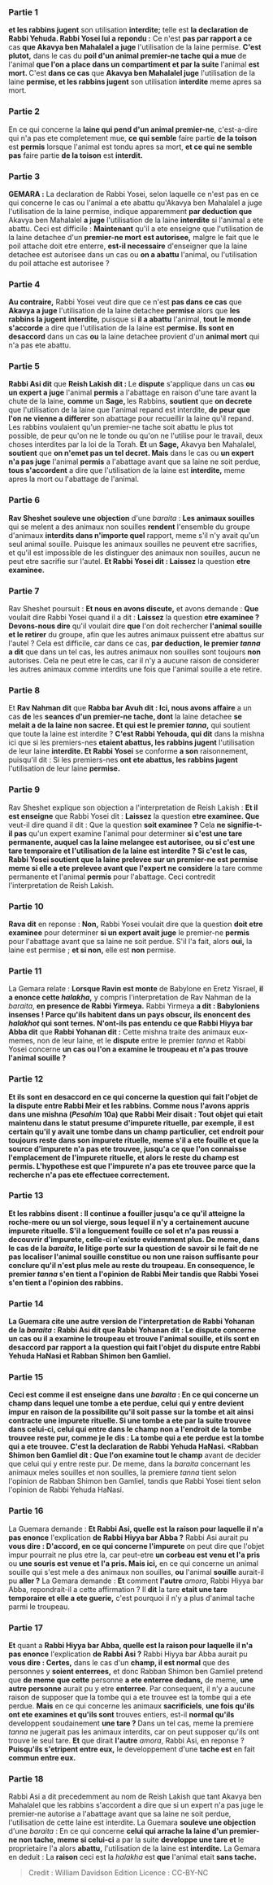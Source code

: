 
### Partie 1
<b>et les rabbins jugent</b> son utilisation <b>interdite;</b> telle est <b>la declaration de Rabbi Yehuda. Rabbi Yosei lui a repondu :</b> Ce n'est <b>pas par rapport a ce</b> cas <b>que Akavya ben Mahalalel a juge</b> l'utilisation de la laine permise. <b>C'est plutot,</b> dans le cas du <b>poil d'un animal premier-ne tache</b> <b>qui a mue</b> de l'animal <b>que l'on a place dans un compartiment et par la suite</b> l'animal <b>est mort. </b> C'est <b>dans ce cas</b> que <b>Akavya ben Mahalalel juge</b> l'utilisation de la laine <b>permise, et les rabbins jugent</b> son utilisation <b>interdite</b> meme apres sa mort.

### Partie 2
En ce qui concerne la <b>laine qui pend d'un animal premier-ne</b>, c'est-a-dire qui n'a pas ete completement mue, <b>ce qui semble</b> faire partie <b>de la toison</b> est <b>permis</b> lorsque l'animal est tondu apres sa mort, <b>et ce qui ne semble pas</b> faire partie <b>de la toison</b> est <b>interdit.</b>

### Partie 3
<strong>GEMARA :</strong> La declaration de Rabbi Yosei, selon laquelle ce n'est pas en ce qui concerne le cas ou l'animal a ete abattu qu'Akavya ben Mahalalel a juge l'utilisation de la laine permise, indique apparemment <b>par deduction que</b> Akavya ben Mahalalel <b>a juge</b> l'utilisation de la laine <b>interdite</b> si l'animal a ete abattu. Ceci est difficile : <b>Maintenant</b> qu'il a ete enseigne que l'utilisation de la laine detachee d'un <b>premier-ne mort</b> <b>est autorisee,</b> malgre le fait que le poil attache doit etre enterre, <b>est-il necessaire</b> d'enseigner que la laine detachee est autorisee dans un cas ou <b>on a abattu</b> l'animal, ou l'utilisation du poil attache est autorisee ?

### Partie 4
<b>Au contraire,</b> Rabbi Yosei veut dire que ce n'est <b>pas dans ce cas</b> que <b>Akavya a juge</b> l'utilisation de la laine detachee <b>permise</b> alors que <b>les rabbins la jugent</b> <b>interdite,</b> puisque si <b>il a abattu</b> l'animal, <b>tout le monde s'accorde</b> a dire que l'utilisation de la laine est <b>permise. Ils sont en desaccord</b> dans un cas <b>ou</b> la laine detachee provient d'un <b>animal mort</b> qui n'a pas ete abattu.

### Partie 5
<b>Rabbi Asi dit</b> que <b>Reish Lakish dit : </b> Le <b>dispute</b> s'applique dans un cas <b>ou un expert a juge</b> l'animal <b>permis</b> a l'abattage en raison d'une tare avant la chute de la laine, <b>comme</b> un <b>Sage, </b> les Rabbins, <b>soutient</b> que <b>on decrete</b> que l'utilisation de la laine que l'animal repand est interdite, <b>de peur que l'on ne vienne a differer</b> son abattage pour recueillir la laine qu'il repand. Les rabbins voulaient qu'un premier-ne tache soit abattu le plus tot possible, de peur qu'on ne le tonde ou qu'on ne l'utilise pour le travail, deux choses interdites par la loi de la Torah. <b>Et</b> un <b>Sage,</b> Akavya ben Mahalalel, <b>soutient</b> que <b>on n'emet pas un tel <b>decret</b>. Mais</b> dans le cas ou <b>un expert n'a pas juge</b> l'animal <b>permis</b> a l'abattage avant que sa laine ne soit perdue, <b>tous s'accordent</b> a dire que l'utilisation de la laine est <b>interdite,</b> meme apres la mort ou l'abattage de l'animal.

### Partie 6
<b>Rav Sheshet souleve une objection</b> d'une <i>baraita</i> : <b>Les animaux souilles</b> qui se melent a des animaux non souilles <b>rendent</b> l'ensemble du groupe d'animaux <b>interdits dans n'importe quel</b> rapport, meme s'il n'y avait qu'un seul animal souille. Puisque les animaux souilles ne peuvent etre sacrifies, et qu'il est impossible de les distinguer des animaux non souilles, aucun ne peut etre sacrifie sur l'autel. <b>Et Rabbi Yosei dit : Laissez</b> la question <b>etre examinee.</b>

### Partie 7
Rav Sheshet poursuit : <b>Et nous en avons discute,</b> et avons demande : <b>Que</b> voulait dire Rabbi Yosei quand il a dit : <b>Laissez</b> la question <b>etre examinee ? Devons-nous dire</b> qu'il voulait dire <b>que</b> l'on doit rechercher <b>l'animal souille et le retirer</b> du groupe, afin que les autres animaux puissent etre abattus sur l'autel ? Cela est difficile, car dans ce cas, <b>par deduction, le premier <i>tanna</i> a dit</b> que dans un tel cas, les autres animaux non souilles sont toujours <b>non</b> autorises. Cela ne peut etre le cas, car il n'y a aucune raison de considerer les autres animaux comme interdits une fois que l'animal souille a ete retire.

### Partie 8
Et <b>Rav Nahman dit</b> que <b>Rabba bar Avuh dit : Ici, nous avons affaire</b> a un cas <b>de</b> les <b>seances d'un premier-ne tache, dont</b> la laine detachee <b>se melait a de la laine non sacree. Et qui est le premier <i>tanna</i>,</b> qui soutient que toute la laine est interdite ? <b>C'est Rabbi Yehouda, qui dit</b> dans la mishna ici que si les premiers-nes <b>etaient abattus, les rabbins jugent</b> l'utilisation de leur laine <b>interdite. Et Rabbi Yosei</b> se conforme <b>a son</b> raisonnement, puisqu'il dit :</b> Si les premiers-nes <b>ont ete abattus, les rabbins jugent</b> l'utilisation de leur laine <b>permise.</b>

### Partie 9
Rav Sheshet explique son objection a l'interpretation de Reish Lakish : <b>Et il est enseigne</b> que Rabbi Yosei dit : <b>Laissez</b> la question <b>etre examinee. Que</b> veut-il dire quand il dit : Que la question <b>soit examinee ?</b> Cela <b>ne signifie-t-il pas</b> qu'un expert examine l'animal pour determiner <b>si c'est <b>une tare permanente,</b> auquel cas la laine melangee est autorisee, ou <b>si c'est une tare temporaire</b> et l'utilisation de la laine est interdite ? Si c'est le cas, Rabbi Yosei soutient que la laine prelevee sur un premier-ne est permise <b>meme si</b> elle a ete prelevee avant que l'expert ne considere</b> la tare comme permanente et l'animal <b>permis</b> pour l'abattage. Ceci contredit l'interpretation de Reish Lakish.

### Partie 10
<b>Rava dit</b> en reponse : <b>Non,</b> Rabbi Yosei voulait dire que la question <b>doit etre examinee</b> pour determiner <b>si un expert avait juge</b> le premier-ne <b>permis</b> pour l'abattage avant que sa laine ne soit perdue. S'il l'a fait, alors <b>oui,</b> la laine est permise ; <b>et si non,</b> elle est <b>non</b> permise.

### Partie 11
La Gemara relate : <b>Lorsque Ravin est monte</b> de Babylone en Eretz Yisrael, <b>il a enonce cette <i>halakha</i>,</b> y compris l'interpretation de Rav Nahman de la <i>baraita</i>, <b>en presence de Rabbi Yirmeya.</b> Rabbi Yirmeya <b>a dit : Babyloniens insenses ! Parce qu'ils habitent dans un pays obscur, ils enoncent des <i>halakhot</i> qui sont ternes. N'ont-ils pas entendu ce que Rabbi Hiyya bar Abba dit</b> que <b>Rabbi Yohanan dit :</b> Cette mishna traite des animaux eux-memes, non de leur laine, et le <b>dispute</b> entre le premier <i>tanna</i> et Rabbi Yosei concerne <b>un cas <b>ou l'on a examine</b> le troupeau <b>et n'a pas trouve</b> l'animal souille ?

### Partie 12
<b>Et ils sont en desaccord en ce qui concerne</b> la question qui fait l'objet de <b>la dispute</b> entre <b>Rabbi Meir et les rabbins. Comme nous l'avons appris</b> dans une mishna (<i>Pesahim</i> 10a) <b>que Rabbi Meir disait : Tout objet qui etait</b> maintenu <b>dans le statut presume d'impurete rituelle,</b> par exemple, il est certain qu'il y avait une tombe dans un champ particulier, cet endroit <b>pour toujours</b> reste <b>dans son impurete rituelle,</b> meme s'il a ete fouille et que la source d'impurete n'a pas ete trouvee, <b>jusqu'a ce que l'on connaisse</b> l'emplacement de <b>l'impurete rituelle,</b> et alors le reste du champ est permis. L'hypothese est que l'impurete n'a pas ete trouvee parce que la recherche n'a pas ete effectuee correctement.

### Partie 13
<b>Et les rabbins disent :</b> Il continue a <b>fouiller jusqu'a ce qu'il atteigne la roche-mere ou un sol vierge</b>, sous lequel il n'y a certainement aucune impurete rituelle. S'il a longuement fouille ce sol et n'a pas reussi a decouvrir d'impurete, celle-ci n'existe evidemment plus. De meme, dans le cas de la <i>baraita</i>, le litige porte sur la question de savoir si le fait de ne pas localiser l'animal souille constitue ou non une raison suffisante pour conclure qu'il n'est plus mele au reste du troupeau. En consequence, le premier <i>tanna</i> s'en tient a l'opinion de Rabbi Meir tandis que Rabbi Yosei s'en tient a l'opinion des rabbins.

### Partie 14
La Guemara cite une autre version de l'interpretation de Rabbi Yohanan de la <i>baraita</i> : <b>Rabbi Asi dit</b> que <b>Rabbi Yohanan</b> dit : Le <b>dispute</b> concerne un cas <b>ou il a examine</b> le troupeau <b>et trouve</b> l'animal souille, <b>et ils sont en desaccord par rapport</b> a la question qui fait l'objet du <b>dispute</b> entre <b>Rabbi</b> Yehuda HaNasi <b>et Rabban Shimon ben Gamliel.</b>

### Partie 15
Ceci est <b>comme il est enseigne</b> dans une <i>baraita</i> : En ce qui concerne <b>un champ dans lequel une tombe a ete perdue, celui qui y entre</b> devient <b>impur</b> en raison de la possibilite qu'il soit passe sur la tombe et ait ainsi contracte une impurete rituelle. <b>Si une tombe a ete</b> par la suite <b>trouvee dans celui-ci, celui qui entre</b> dans le champ non a l'endroit de la tombe trouvee reste <b>pur, comme je le dis : La tombe qui a ete perdue est la tombe qui a ete trouvee.</b> C'est <b>la declaration de Rabbi</b> Yehuda HaNasi. <Rabban Shimon ben Gamliel dit : Que l'on examine tout le champ</b> avant de decider que celui qui y entre reste pur. De meme, dans la <i>baraita</i> concernant les animaux meles souilles et non souilles, la premiere <i>tanna</i> tient selon l'opinion de Rabban Shimon ben Gamliel, tandis que Rabbi Yosei tient selon l'opinion de Rabbi Yehuda HaNasi.

### Partie 16
La Guemara demande : <b>Et Rabbi Asi, quelle est la raison pour laquelle il n'a pas enonce</b> l'explication <b>de Rabbi Hiyya bar Abba ?</b> Rabbi Asi aurait pu <b>vous dire : D'accord, en ce qui concerne l'impurete</b> on peut dire que l'objet impur pourrait ne plus etre la, car peut-etre <b>un corbeau est venu et l'a pris</b> ou <b>une souris est venue et l'a pris. Mais ici,</b> en ce qui concerne un animal souille qui s'est mele a des animaux non souilles, <b>ou</b> l'animal <b>souille</b> aurait-il pu <b>aller ?</b> La Gemara demande : <b>Et</b> comment <b>l'autre</b> <i>amora</i>, Rabbi Hiyya bar Abba, repondrait-il a cette affirmation ? Il <b>dit</b> la tare <b>etait une tare temporaire et elle a ete guerie,</b> c'est pourquoi il n'y a plus d'animal tache parmi le troupeau.

### Partie 17
<b>Et</b> quant a <b>Rabbi Hiyya bar Abba, quelle est la raison pour laquelle il n'a pas enonce</b> l'explication <b>de Rabbi Asi ?</b> Rabbi Hiyya bar Abba aurait pu <b>vous dire : Certes,</b> dans le cas d'un <b>champ, il est normal</b> que des personnes y <b>soient enterrees,</b> et donc Rabban Shimon ben Gamliel pretend que <b>de meme que cette</b> personne <b>a ete enterree dedans,</b> de meme, <b>une autre personne</b> aurait pu y etre <b>enterree</b>. Par consequent, il n'y a aucune raison de supposer que la tombe qui a ete trouvee est la tombe qui a ete perdue. <b>Mais</b> en ce qui concerne les animaux <b>sacrificiels</b>, <b>une fois qu'ils ont ete examines et qu'ils sont</b> trouves entiers, est-il <b>normal qu'ils</b> developpent soudainement <b>une tare ? </b> Dans un tel cas, meme la premiere <i>tanna</i> ne jugerait pas les animaux interdits, car on peut supposer qu'ils ont trouve le seul tare. <b>Et</b> que dirait <b>l'autre</b> <i>amora</i>, Rabbi Asi, en reponse ? <b>Puisqu'ils s'etripent entre eux,</b> le developpement d'une <b>tache est</b> en fait <b>commun entre eux.</b>

### Partie 18
Rabbi Asi a dit precedemment au nom de Reish Lakish que tant Akavya ben Mahalalel que les rabbins s'accordent a dire que si un expert n'a pas juge le premier-ne autorise a l'abattage avant que sa laine ne soit perdue, l'utilisation de cette laine est interdite. La Guemara <b>souleve une objection</b> d'une <i>baraita</i> : En ce qui concerne <b>celui qui arrache la laine d'un premier-ne non tache, meme si celui-ci</b> a par la suite <b>developpe une tare et</b> le proprietaire l'a alors <b>abattu,</b> l'utilisation de la laine est <b>interdite.</b> La Gemara en deduit : La <b>raison</b> ceci est la <i>halakha</i> est <b>que</b> l'animal etait <b>sans tache.</b>

>Credit : William Davidson Edition
>Licence : CC-BY-NC
